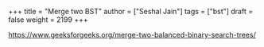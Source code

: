 +++
title = "Merge two BST"
author = ["Seshal Jain"]
tags = ["bst"]
draft = false
weight = 2199
+++

<https://www.geeksforgeeks.org/merge-two-balanced-binary-search-trees/>

